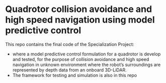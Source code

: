 # Quadrotor collision avoidance and high speed navigation using model predictive control

This repo contains the final code of the Specialization Project: 
- where a model predictive control formulation for a quadrotor is develop and tested, for
the purpose of collision avoidance and high speed navigation in unknown environment where
the robot’s surroundings are represented by depth data from an onboard 3D-LiDAR.
- The framework for testing and simulation is also in this repo



